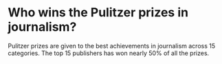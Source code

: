 # Who wins the Pulitzer prizes in journalism?

Pulitzer prizes are given to the best achievements in journalism across 15 categories. The top 15 publishers has won nearly 50% of all the prizes.
